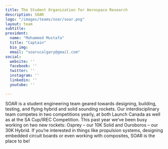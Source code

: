 ```yaml
---
title: The Student Organization for Aerospace Research
description: SOAR
logo: "/images/teams/soar/soar.png"
layout: team
subtitle: 
president:
  name: "Mohammed Mustafa" 
  title: "Captain"
  bio_img:
  email: "soarucalgary@gmail.com"
social:
  website: ''
  facebook: ''
  twitter: ''
  instagram: ''
  linkedin: ''
  youtube: ''

---
```


SOAR is a student engineering team geared towards designing, building, testing, and flying hybrid and solid sounding rockets. Our interdisciplinary team competes in two competitions yearly, at both Launch Canada as well as at the SA Cup/IREC Competition. This past year we’ve been busy working on two new rockets: Osprey – our 10K Solid and Ouroboros – our 30K Hybrid. If you’re interested in things like propulsion systems, designing embedded circuit boards or even working with composites, SOAR is the place to be!